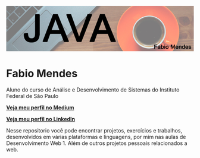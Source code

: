 ![alt text](https://github.com/fabioTowers/JAVA/blob/master/git_java.jpg "Logo Title Text 1")

# Fabio Mendes
Aluno do curso de Análise e Desenvolvimento de Sistemas do Instituto Federal de São Paulo

[**Veja meu perfil no Medium**](https://medium.com/@fabiomendes_95615)

[**Veja meu perfil no LinkedIn**](https://www.linkedin.com/in/fabio-mendes-35743b128)

Nesse repositorio você pode encontrar projetos, exercícios e trabalhos, desenvolvidos em várias plataformas e linguagens, por mim nas aulas de Desenvolvimento Web 1. Além de outros projetos pessoais relacionados a web.
